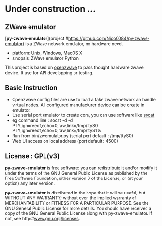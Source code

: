 Under construction ...
================

## ZWave emulator
[**py-zwave-emulator**](project #https://github.com/Nico0084/py-zwave-emulator) is a ZWave network emulator, no hardware need.
  - platform: Unix, Windows, MacOS X
  - sinopsis: ZWave emulator Python

This project is based on [openzwave](https://github.com/OpenZWave/open-zwave) to pass thought hardware zwave device. It use for API developping or testing.

## Basic Instruction
- Openzwave config files are use to load a fake zwave network an handle virtual nodes. All configured manufacturer device can be create in emulator.
- Use serial port emulator to create com, you can use software like [socat](http://www.dest-unreach.org/socat/)
- eg command line : socat -d -d PTY,ignoreeof,echo=0,raw,link=/tmp/ttyS0 PTY,ignoreeof,echo=0,raw,link=/tmp/ttyS1 &
- Run from bin/zwemulator.py (serial port default : /tmp/ttyS0)
- Web UI access on local address (port default : 4500)


## License : GPL(v3)

**py-zwave-emulator** is free software: you can redistribute it and/or modify
it under the terms of the GNU General Public License as published by
the Free Software Foundation, either version 3 of the License, or
(at your option) any later version.

**py-zwave-emulator** is distributed in the hope that it will be useful,
but WITHOUT ANY WARRANTY; without even the implied warranty of
MERCHANTABILITY or FITNESS FOR A PARTICULAR PURPOSE. See the
GNU General Public License for more details.
You should have received a copy of the GNU General Public License
along with py-zwave-emulator. If not, see http:#www.gnu.org/licenses.
